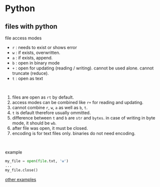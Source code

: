 # Python

## files with python

file access modes
- `r`   : needs to exist or shows error
- `w`   : if exists, overwritten.
- `a`   : if exists, append.
- `b`   : open in binary mode
- `+`   : open for updating (reading / writing). cannot be used alone. cannot truncate (reduce).
- `t`   : open as text
<br>

1. files are open as `rt` by default.
2. access modes can be combined like `r+` for reading and updating.
3. cannot combine `r`, `w`, `a` as well as `b`, `t`.
4. `t` is default therefore usually ommitted.
5. difference between `t` and `b` are `str` and `bytes`. in case of writing in byte mode, it should be `wb`.
6. after file was open, it must be closed.
7. encoding is for text files only. binaries do not need encoding.
<br>

example
```python
my_file = open(file.txt, 'w')
...
my_file.close()
```
[other examples](https://www.codegrepper.com/code-examples/python/file+access+modes+in+python)
<br>

